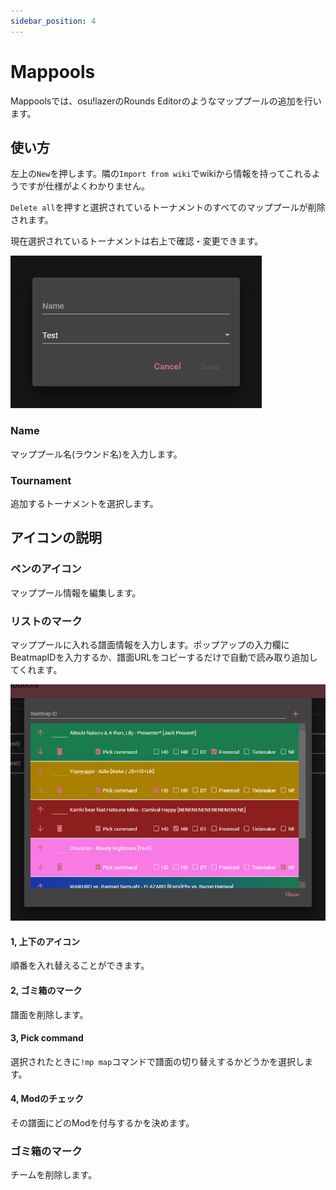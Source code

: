 ```yaml
---
sidebar_position: 4
---
```


# Mappools

Mappoolsでは、osu!lazerのRounds Editorのようなマッププールの追加を行います。

## 使い方

左上の`New`を押します。隣の`Import from wiki`でwikiから情報を持ってこれるようですが仕様がよくわかりません。

`Delete all`を押すと選択されているトーナメントのすべてのマッププールが削除されます。

現在選択されているトーナメントは右上で確認・変更できます。

![入力欄](/img/script_chan/mappool1.png)

### Name

マッププール名(ラウンド名)を入力します。

### Tournament

追加するトーナメントを選択します。

## アイコンの説明

### ペンのアイコン

マッププール情報を編集します。

### リストのマーク

マッププールに入れる譜面情報を入力します。ポップアップの入力欄にBeatmapIDを入力するか、譜面URLをコピーするだけで自動で読み取り追加してくれます。

![入力欄](/img/script_chan/mappool2.png)

#### 1, 上下のアイコン

順番を入れ替えることができます。

#### 2, ゴミ箱のマーク

譜面を削除します。

#### 3, Pick command

選択されたときに`!mp map`コマンドで譜面の切り替えするかどうかを選択します。

#### 4, Modのチェック

その譜面にどのModを付与するかを決めます。

### ゴミ箱のマーク

チームを削除します。
